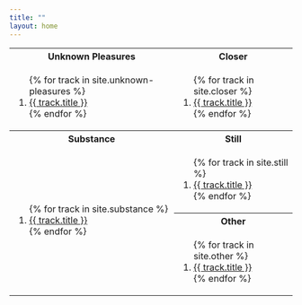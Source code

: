 ```yaml
---
title: ""
layout: home
---
```


<table>
<tr>
<th>Unknown Pleasures</th>
<th>Closer</th>
</tr>
<tr>
<td>
<ol>
{% for track in site.unknown-pleasures %}
  <li><a href="{{ track.url }}">{{ track.title }}</a></li>
{% endfor %}
</ol>
</td>
<td>
<ol>
{% for track in site.closer %}
  <li><a href="{{ track.url }}">{{ track.title }}</a></li>
{% endfor %}
</ol>
</td>
</tr>
<tr>
<th>Substance</th>
<th>Still</th>
</tr>
<tr>
<td rowspan="3">
<ol>
{% for track in site.substance %}
  <li><a href="{{ track.url }}">{{ track.title }}</a></li>
{% endfor %}
</ol>
</td>
<td>
<ol>
{% for track in site.still %}
  <li><a href="{{ track.url }}">{{ track.title }}</a></li>
{% endfor %}
</ol>
</td>
</tr>
<tr>
<th>Other</th>
</tr>
<tr>
<td>
<ol>
{% for track in site.other %}
  <li><a href="{{ track.url }}">{{ track.title }}</a></li>
{% endfor %}
</ol></td>
</tr>
</table>
